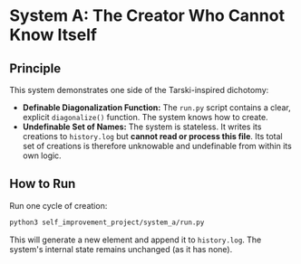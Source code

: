 # System A: The Creator Who Cannot Know Itself

## Principle

This system demonstrates one side of the Tarski-inspired dichotomy:
*   **Definable Diagonalization Function:** The `run.py` script contains a clear, explicit `diagonalize()` function. The system knows how to create.
*   **Undefinable Set of Names:** The system is stateless. It writes its creations to `history.log` but **cannot read or process this file**. Its total set of creations is therefore unknowable and undefinable from within its own logic.

## How to Run

Run one cycle of creation:
```bash
python3 self_improvement_project/system_a/run.py
```
This will generate a new element and append it to `history.log`. The system's internal state remains unchanged (as it has none).